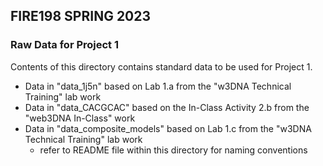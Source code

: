 ## FIRE198 SPRING 2023
### Raw Data for Project 1

Contents of this directory contains standard data to be used for Project 1.

- Data in "data_1j5n" based on Lab 1.a from the "w3DNA Technical Training" lab work
- Data in "data_CACGCAC" based on the In-Class Activity 2.b from the "web3DNA In-Class" work
- Data in "data_composite_models" based on Lab 1.c from the "w3DNA Technical Training" lab work
    - refer to README file within this directory for naming conventions
